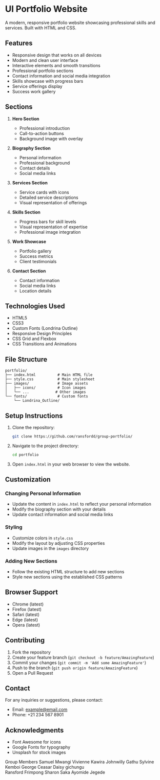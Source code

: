 # UI Portfolio Website

A modern, responsive portfolio website showcasing professional skills and services. Built with HTML and CSS.

## Features

- Responsive design that works on all devices
- Modern and clean user interface
- Interactive elements and smooth transitions
- Professional portfolio sections
- Contact information and social media integration
- Skills showcase with progress bars
- Service offerings display
- Success work gallery

## Sections

1. **Hero Section**
   - Professional introduction
   - Call-to-action buttons
   - Background image with overlay

2. **Biography Section**
   - Personal information
   - Professional background
   - Contact details
   - Social media links

3. **Services Section**
   - Service cards with icons
   - Detailed service descriptions
   - Visual representation of offerings

4. **Skills Section**
   - Progress bars for skill levels
   - Visual representation of expertise
   - Professional image integration

5. **Work Showcase**
   - Portfolio gallery
   - Success metrics
   - Client testimonials

6. **Contact Section**
   - Contact information
   - Social media links
   - Location details

## Technologies Used

- HTML5
- CSS3
- Custom Fonts (Londrina Outline)
- Responsive Design Principles
- CSS Grid and Flexbox
- CSS Transitions and Animations

## File Structure

```
portfolio/
├── index.html          # Main HTML file
├── style.css           # Main stylesheet
├── images/             # Image assets
│   ├── icons/          # Icon images
│   └── ...            # Other images
└── fonts/              # Custom fonts
    └── Londrina_Outline/
```

## Setup Instructions

1. Clone the repository:
   ```bash
   git clone https://github.com/ransfordd/group-portfolio/
   ```

2. Navigate to the project directory:
   ```bash
   cd portfolio
   ```

3. Open `index.html` in your web browser to view the website.

## Customization

### Changing Personal Information
- Update the content in `index.html` to reflect your personal information
- Modify the biography section with your details
- Update contact information and social media links

### Styling
- Customize colors in `style.css`
- Modify the layout by adjusting CSS properties
- Update images in the `images` directory

### Adding New Sections
- Follow the existing HTML structure to add new sections
- Style new sections using the established CSS patterns

## Browser Support

- Chrome (latest)
- Firefox (latest)
- Safari (latest)
- Edge (latest)
- Opera (latest)

## Contributing

1. Fork the repository
2. Create your feature branch (`git checkout -b feature/AmazingFeature`)
3. Commit your changes (`git commit -m 'Add some AmazingFeature'`)
4. Push to the branch (`git push origin feature/AmazingFeature`)
5. Open a Pull Request


## Contact

For any inquiries or suggestions, please contact:
- Email: example@email.com
- Phone: +21 234 567 8901

## Acknowledgments

- Font Awesome for icons
- Google Fonts for typography
- Unsplash for stock images


Group Members
Samuel	Mwangi
Vivienne	Kawira
Johnwilly Gathu
Sylvine	Kemboi
George	Ceasar
Daisy	gichungu	
Ransford	Frimpong
Sharon	Saka
Ayomide	Jegede
